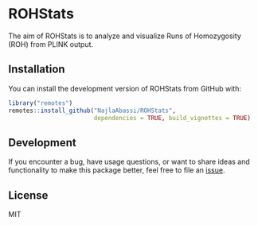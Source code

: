 # ROHStats

The aim of ROHStats is to analyze and visualize Runs of Homozygosity (ROH) from PLINK output.

## Installation

You can install the development version of ROHStats from GitHub with:

``` r
library("remotes")
remotes::install_github("NajlaAbassi/ROHStats", 
                        dependencies = TRUE, build_vignettes = TRUE)
```

## Development
If you encounter a bug, have usage questions, or want to share ideas and functionality to make this package better, feel free to file an [issue](https://github.com/NajlaAbassi/ROHtools/issues).

## License

MIT
